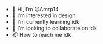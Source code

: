 - 👋 Hi, I’m @Amrp14
- 👀 I’m interested in design
- 🌱 I’m currently learning  idk
- 💞️ I’m looking to collaborate on idk
- 📫 How to reach me idk

<!---
Amrp14/Amrp14 is a ✨ special ✨ repository because its `README.md` (this file) appears on your GitHub profile.
You can click the Preview link to take a look at your changes.
--->
